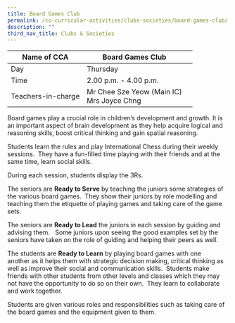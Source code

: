 ```yaml
---
title: Board Games Club
permalink: /co-curricular-activities/clubs-societies/board-games-club/
description: ""
third_nav_title: Clubs & Societies
---
```

|Name of CCA|Board Games Club|  |
| -------- | ------- | --------------- |
|Day | Thursday | 
| Time |2.00 p.m. - 4.00 p.m. 
|Teachers-in-charge |Mr Chee Sze Yeow (Main IC)<br>Mrs Joyce Chng

<p style="box-sizing: inherit; font-size: 1em;">Board games play a crucial role in children’s development and growth. It is an important aspect of brain development as they help acquire logical and reasoning skills, boost critical thinking and gain spatial reasoning.
    
Students learn the rules and play International Chess during their weekly sessions.  They have a fun-filled time playing with their friends and at the same time, learn social skills.
    
During each session, students display the 3Rs.
    
The seniors are **Ready to Serve** by teaching the juniors some strategies of the various board games.  They show their juniors by role modelling and teaching them the etiquette of playing games and taking care of the game sets.
    
The seniors are **Ready to Lead** the juniors in each session by guiding and advising them.   Some juniors upon seeing the good examples set by the seniors have taken on the role of guiding and helping their peers as well.
    
The students are **Ready to Learn** by playing board games with one another as it helps them with strategic decision making, critical thinking as well as improve their social and communication skills.  Students make friends with other students from other levels and classes which they may not have the opportunity to do so on their own.  They learn to collaborate and work together.
    
Students are given various roles and responsibilities such as taking care of the board games and the equipment given to them.</p>

